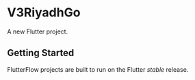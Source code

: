 # V3RiyadhGo

A new Flutter project.

## Getting Started

FlutterFlow projects are built to run on the Flutter _stable_ release.
